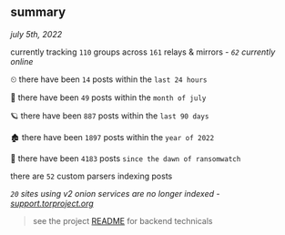 
## summary
_july 5th, 2022_

currently tracking `110` groups across `161` relays & mirrors - _`62` currently online_

⏲ there have been `14` posts within the `last 24 hours`

🦈 there have been `49` posts within the `month of july`

🪐 there have been `887` posts within the `last 90 days`

🏚 there have been `1897` posts within the `year of 2022`

🦕 there have been `4183` posts `since the dawn of ransomwatch`

there are `52` custom parsers indexing posts

_`20` sites using v2 onion services are no longer indexed - [support.torproject.org](https://support.torproject.org/onionservices/v2-deprecation/)_

> see the project [README](https://github.com/joshhighet/ransomwatch#ransomwatch--) for backend technicals

